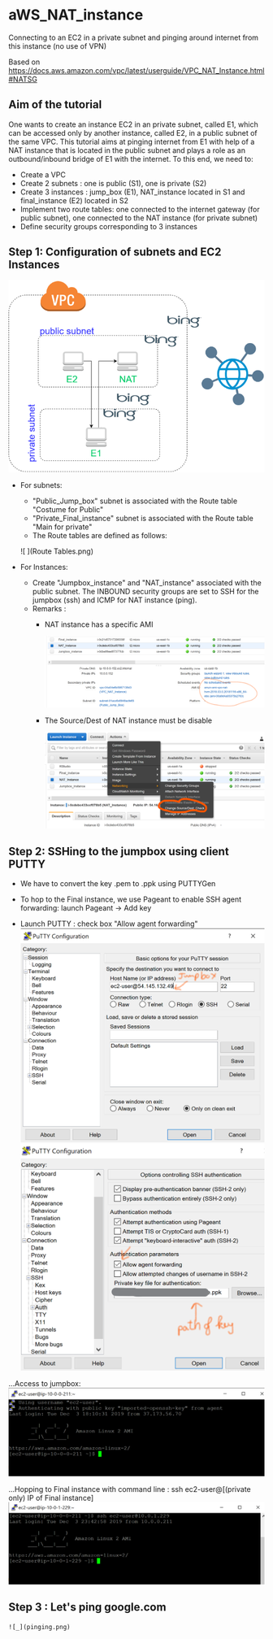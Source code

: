 # aWS_NAT_instance
Connecting to an EC2 in a private subnet and pinging around internet from this instance (no use of VPN)

 Based on https://docs.aws.amazon.com/vpc/latest/userguide/VPC_NAT_Instance.html#NATSG

## Aim of the tutorial
	
 One wants to create an instance EC2 in an private subnet, called E1, which can be accessed only by another instance, called E2, in a public subnet of the same VPC. This tutorial aims at pinging internet from E1 with help of a NAT instance that is located in the public subnet and plays a role as an outbound/inbound bridge of E1 with the internet. To this end, we need to:
  - Create a VPC
  - Create 2 subnets : one is public (S1), one is private (S2) 
  - Create 3 instances : jump_box (E1), NAT_instance located in S1 and final_instance (E2) located in S2
  - Implement two route tables: one connected to the internet gateway (for public subnet), one connected to the NAT instance (for private subnet)
  - Define security groups corresponding to 3 instances 
## Step 1: Configuration of subnets and EC2 Instances

![Configuration of the VPC](Instance.png)

- For subnets:
	- "Public_Jump_box" subnet is associated with the Route table "Costume for Public"
	- "Private_Final_instance" subnet is associated with the Route table "Main for private"
	- The Route tables are defined as follows:
	
	![ ](Route Tables.png)

- For Instances: 
	- Create "Jumpbox_instance" and "NAT_instance" associated with the public subnet.  The INBOUND security groups are set to SSH for the jumpbox (ssh) and ICMP for NAT instance (ping). 
	- Remarks : 
		- NAT instance has a specific AMI 
		
		
			![ ](EC2_Instances.png)
		
		
		
		
		- The Source/Dest of NAT instance must be disable
				
		
			![ ](source_dest.png)
			
## Step 2: SSHing to the jumpbox using client PUTTY

- We have to convert the key .pem to .ppk using PUTTYGen

- To hop to the Final instance, we use Pageant to enable SSH agent forwarding: launch Pageant -> Add key
	

- Launch PUTTY : check box "Allow agent forwarding"
	![ ](IP_jumpbox.png)	
	![ ](agent.png)
	
...Access to jumpbox:
	![_](jumpbox.png)
	
...Hopping to Final instance with command line : ssh ec2-user@[(private only) IP of Final instance]
	![ ](hopping.png)

## Step 3 : Let's ping google.com

	![_](pinging.png)
	
		
